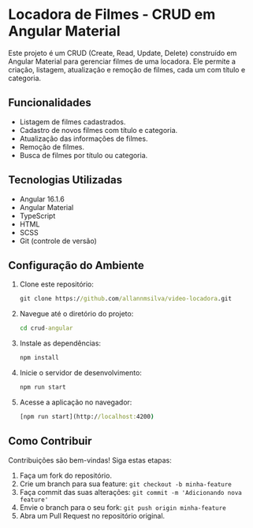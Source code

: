 # Locadora de Filmes - CRUD em Angular Material

Este projeto é um CRUD (Create, Read, Update, Delete) construído em Angular Material para gerenciar filmes de uma locadora. Ele permite a criação, listagem, atualização e remoção de filmes, cada um com título e categoria.

## Funcionalidades

- Listagem de filmes cadastrados.
- Cadastro de novos filmes com título e categoria.
- Atualização das informações de filmes.
- Remoção de filmes.
- Busca de filmes por título ou categoria.

## Tecnologias Utilizadas

- Angular 16.1.6
- Angular Material
- TypeScript
- HTML
- SCSS
- Git (controle de versão)

## Configuração do Ambiente

1. Clone este repositório:
   ```cmd
   git clone https://github.com/allannmsilva/video-locadora.git
   ```
3. Navegue até o diretório do projeto:
   ```cmd
   cd crud-angular
   ```
5. Instale as dependências:
   ```cmd
   npm install
   ```
7. Inicie o servidor de desenvolvimento:
   ```cmd
   npm run start
   ```
9. Acesse a aplicação no navegador:
    ```cmd
   [npm run start](http://localhost:4200)
   ```

## Como Contribuir

Contribuições são bem-vindas! Siga estas etapas:

1. Faça um fork do repositório.
2. Crie um branch para sua feature: `git checkout -b minha-feature`
3. Faça commit das suas alterações: `git commit -m 'Adicionando nova feature'`
4. Envie o branch para o seu fork: `git push origin minha-feature`
5. Abra um Pull Request no repositório original.

